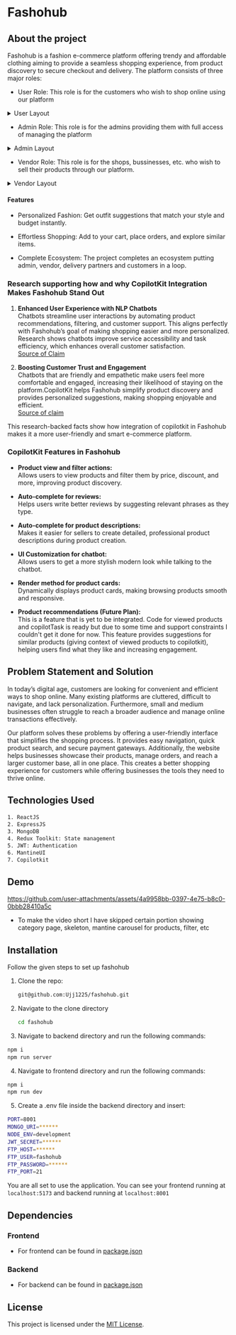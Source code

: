 # Fashohub

## About the project

Fashohub is a fashion e-commerce platform offering trendy and affordable clothing aiming to provide a seamless shopping experience, from product discovery to secure checkout and delivery. The platform consists of three major roles:

- User Role: This role is for the customers who wish to shop online using our platform
<details>
   <summary> User Layout </summary>
   <img src="https://github.com/Ujj1225/fashohub/blob/main/client/src/images/user_layout.png" width=750/>
 </details>

- Admin Role: This role is for the admins providing them with full access of managing the platform
<details>
   <summary> Admin Layout </summary>
   <img src="https://github.com/Ujj1225/fashohub/blob/main/client/src/images/admin_layout.png" width=750/>
 </details>

- Vendor Role: This role is for the shops, bussinesses, etc. who wish to sell their products through our platform.
<details>
   <summary> Vendor Layout </summary>
   <img src="https://github.com/Ujj1225/fashohub/blob/main/client/src/images/vendor_layout1.png" width=750/>
 </details>

#### Features

- Personalized Fashion: Get outfit suggestions that match your style and budget instantly.

- Effortless Shopping: Add to your cart, place orders, and explore similar items.

- Complete Ecosystem: The project completes an ecosystem putting admin, vendor, delivery partners and customers in a loop.

### Research supporting how and why CopilotKit Integration Makes Fashohub Stand Out

1. **Enhanced User Experience with NLP Chatbots**  
   Chatbots streamline user interactions by automating product recommendations, filtering, and customer support. This aligns perfectly with Fashohub’s goal of making shopping easier and more personalized. Research shows chatbots improve service accessibility and task efficiency, which enhances overall customer satisfaction.  
   [Source of Claim](www.theseus.fi/bitstream/handle/10024/802337/A%20Feasibility%20Study%20of%20Available%20Natural%20Language%20Chatbot%20Technologies.pdf?sequence=2)



2. **Boosting Customer Trust and Engagement**  
   Chatbots that are friendly and empathetic make users feel more comfortable and engaged, increasing their likelihood of staying on the platform.CopilotKit helps Fashohub simplify product discovery and provides personalized suggestions, making shopping enjoyable and efficient.  
   [Source of claim](https://www.emerald.com/insight/content/doi/10.1108/INTR-08-2020-0460/full/html)



This research-backed facts show how integration of copilotkit in Fashohub makes it a more user-friendly and smart e-commerce platform.

### CopilotKit Features in Fashohub

- **Product view and filter actions:**  
  Allows users to view products and filter them by price, discount, and more, improving product discovery.

- **Auto-complete for reviews:**  
  Helps users write better reviews by suggesting relevant phrases as they type.

- **Auto-complete for product descriptions:**  
  Makes it easier for sellers to create detailed, professional product descriptions during product creation.

- **UI Customization for chatbot:**  
  Allows users to get a more stylish modern look while talking to the chatbot.

- **Render method for product cards:**  
  Dynamically displays product cards, making browsing products smooth and responsive.

- **Product recommendations (Future Plan):**  
  This is a feature that is yet to be integrated. Code for viewed products and copilotTask is ready but due to some time and support constraints I couldn't get it done for now. This feature provides suggestions for similar products (giving context of viewed products to copilotkit), helping users find what they like and increasing engagement.


## Problem Statement and Solution

In today’s digital age, customers are looking for convenient and efficient ways to shop online. Many existing platforms are cluttered, difficult to navigate, and lack personalization. Furthermore, small and medium businesses often struggle to reach a broader audience and manage online transactions effectively.

Our platform solves these problems by offering a user-friendly interface that simplifies the shopping process. It provides easy navigation, quick product search, and secure payment gateways. Additionally, the website helps businesses showcase their products, manage orders, and reach a larger customer base, all in one place. This creates a better shopping experience for customers while offering businesses the tools they need to thrive online.

## Technologies Used

    1. ReactJS
    2. ExpressJS
    3. MongoDB
    4. Redux Toolkit: State management
    5. JWT: Authentication
    6. MantineUI
    7. Copilotkit

## Demo
https://github.com/user-attachments/assets/4a9958bb-0397-4e75-b8c0-0bbb28410a5c

- To make the video short I have skipped certain portion showing category page, skeleton, mantine carousel for products, filter, etc

## Installation

Follow the given steps to set up fashohub

1. Clone the repo:

   ```bash
   git@github.com:Ujj1225/fashohub.git
   ```

2. Navigate to the clone directory

   ```bash
   cd fashohub
   ```

3. Navigate to backend directory and run the following commands:

```bash
npm i
npm run server
```

4. Navigate to frontend directory and run the following commands:

```bash
npm i
npm run dev
```

5. Create a .env file inside the backend directory and insert:

```bash
PORT=8001
MONGO_URI=******
NODE_ENV=development
JWT_SECRET=******
FTP_HOST=******
FTP_USER=fashohub
FTP_PASSWORD=******
FTP_PORT=21
```

You are all set to use the application.
You can see your frontend running at `localhost:5173` and backend running at `localhost:8001`

## Dependencies

### Frontend

- For frontend can be found in [package.json](./client/package.json)

### Backend

- For backend can be found in [package.json](./server/package.json)

## License

This project is licensed under the [MIT License](/LICENSE).
